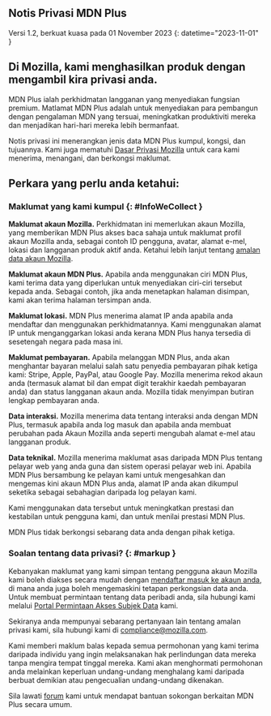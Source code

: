 ﻿## <span class="privacy-header-firefox">Notis Privasi</span> <span class="privacy-header-policy">MDN Plus</span>

Versi 1.2, berkuat kuasa pada 01 November 2023
{: datetime="2023-11-01" }

## Di Mozilla, kami menghasilkan produk dengan mengambil kira privasi anda.

MDN Plus ialah perkhidmatan langganan yang menyediakan fungsian premium. Matlamat MDN Plus adalah untuk menyediakan para pembangun dengan pengalaman MDN yang tersuai, meningkatkan produktiviti mereka dan menjadikan hari-hari mereka lebih bermanfaat.

Notis privasi ini menerangkan jenis data MDN Plus kumpul, kongsi, dan tujuannya. Kami juga mematuhi [Dasar Privasi Mozilla](https://www.mozilla.org/privacy/) untuk cara kami menerima, menangani, dan berkongsi maklumat.

## Perkara yang perlu anda ketahui:

### Maklumat yang kami kumpul {: #InfoWeCollect }

__Maklumat akaun Mozilla.__ Perkhidmatan ini memerlukan akaun Mozilla, yang memberikan MDN Plus akses baca sahaja untuk maklumat profil akaun Mozilla anda, sebagai contoh ID pengguna, avatar, alamat e-mel, lokasi dan langganan produk aktif anda. Ketahui lebih lanjut tentang [amalan data akaun Mozilla](https://www.mozilla.org/privacy/firefox/#firefox-accounts-join-firefox).

__Maklumat akaun MDN Plus.__ Apabila anda menggunakan ciri MDN Plus, kami terima data yang diperlukan untuk menyediakan ciri-ciri tersebut kepada anda. Sebagai contoh, jika anda menetapkan halaman disimpan, kami akan terima halaman tersimpan anda.

__Maklumat lokasi.__ MDN Plus menerima alamat IP anda apabila anda mendaftar dan menggunakan perkhidmatannya. Kami menggunakan alamat IP untuk menganggarkan lokasi anda kerana MDN Plus hanya tersedia di sesetengah negara pada masa ini.

__Maklumat pembayaran.__ Apabila melanggan MDN Plus, anda akan menghantar bayaran melalui salah satu penyedia pembayaran pihak ketiga kami: Stripe, Apple, PayPal, atau Google Pay. Mozilla menerima rekod akaun anda (termasuk alamat bil dan empat digit terakhir kaedah pembayaran anda) dan status langganan akaun anda. Mozilla tidak menyimpan butiran lengkap pembayaran anda.

__Data interaksi.__ Mozilla menerima data tentang interaksi anda dengan MDN Plus, termasuk apabila anda log masuk dan apabila anda membuat perubahan pada Akaun Mozilla anda seperti mengubah alamat e-mel atau langganan produk.

__Data teknikal.__ Mozilla menerima maklumat asas daripada MDN Plus tentang pelayar web yang anda guna dan sistem operasi pelayar web ini. Apabila MDN Plus bersambung ke pelayan kami untuk mengesahkan dan mengemas kini akaun MDN Plus anda, alamat IP anda akan dikumpul seketika sebagai sebahagian daripada log pelayan kami. 

Kami menggunakan data tersebut untuk meningkatkan prestasi dan kestabilan untuk pengguna kami, dan untuk menilai prestasi MDN Plus.

MDN Plus tidak berkongsi sebarang data anda dengan pihak ketiga.

### Soalan tentang data privasi? {: #markup }

Kebanyakan maklumat yang kami simpan tentang pengguna akaun Mozilla kami boleh diakses secara mudah dengan [mendaftar masuk ke akaun anda](https://accounts.firefox.com/signin), di mana anda juga boleh mengemaskini tetapan perkongsian data anda. Untuk membuat permintaan tentang data peribadi anda, sila hubungi kami melalui [Portal Permintaan Akses Subjek Data](https://privacyportal.onetrust.com/webform/1350748f-7139-405c-8188-22740b3b5587/4ba08202-2ede-4934-a89e-f0b0870f95f0) kami.

Sekiranya anda mempunyai sebarang pertanyaan lain tentang amalan privasi kami, sila hubungi kami di compliance@mozilla.com.

Kami memberi maklum balas kepada semua permohonan yang kami terima daripada individu yang ingin melaksanakan hak perlindungan data mereka tanpa mengira tempat tinggal mereka. Kami akan menghormati permohonan anda melainkan keperluan undang-undang menghalang kami daripada berbuat demikian atau pengecualian undang-undang dikenakan.

Sila lawati [forum](https://support.mozilla.org/) kami untuk mendapat bantuan sokongan berkaitan MDN Plus secara umum.
